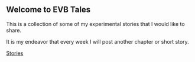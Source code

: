 ## Welcome to EVB Tales

This is a collection of some of my experimental stories that I would like to share.

It is my endeavor that every week I will post another chapter or short story.

[Stories](Stories.md)
